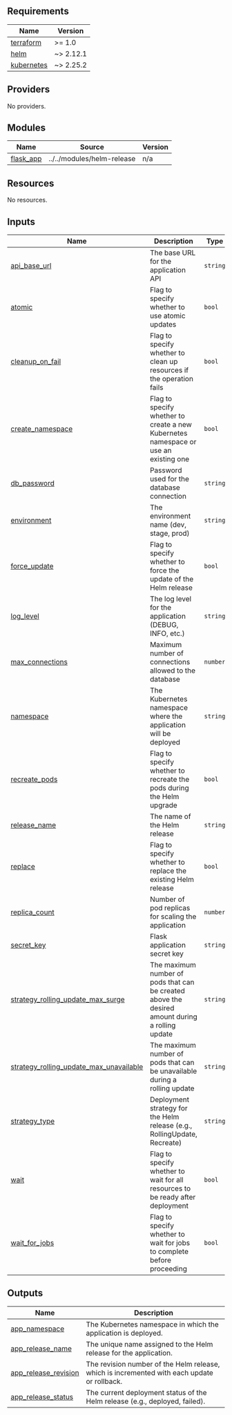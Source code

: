 <!-- BEGIN_TF_DOCS -->
## Requirements

| Name | Version |
|------|---------|
| <a name="requirement_terraform"></a> [terraform](#requirement\_terraform) | >= 1.0 |
| <a name="requirement_helm"></a> [helm](#requirement\_helm) | ~> 2.12.1 |
| <a name="requirement_kubernetes"></a> [kubernetes](#requirement\_kubernetes) | ~> 2.25.2 |

## Providers

No providers.

## Modules

| Name | Source | Version |
|------|--------|---------|
| <a name="module_flask_app"></a> [flask\_app](#module\_flask\_app) | ../../modules/helm-release | n/a |

## Resources

No resources.

## Inputs

| Name | Description | Type | Default | Required |
|------|-------------|------|---------|:--------:|
| <a name="input_api_base_url"></a> [api\_base\_url](#input\_api\_base\_url) | The base URL for the application API | `string` | `"http://dev.flask-app.internal"` | no |
| <a name="input_atomic"></a> [atomic](#input\_atomic) | Flag to specify whether to use atomic updates | `bool` | `false` | no |
| <a name="input_cleanup_on_fail"></a> [cleanup\_on\_fail](#input\_cleanup\_on\_fail) | Flag to specify whether to clean up resources if the operation fails | `bool` | `true` | no |
| <a name="input_create_namespace"></a> [create\_namespace](#input\_create\_namespace) | Flag to specify whether to create a new Kubernetes namespace or use an existing one | `bool` | `true` | no |
| <a name="input_db_password"></a> [db\_password](#input\_db\_password) | Password used for the database connection | `string` | n/a | yes |
| <a name="input_environment"></a> [environment](#input\_environment) | The environment name (dev, stage, prod) | `string` | `"dev"` | no |
| <a name="input_force_update"></a> [force\_update](#input\_force\_update) | Flag to specify whether to force the update of the Helm release | `bool` | `false` | no |
| <a name="input_log_level"></a> [log\_level](#input\_log\_level) | The log level for the application (DEBUG, INFO, etc.) | `string` | `"DEBUG"` | no |
| <a name="input_max_connections"></a> [max\_connections](#input\_max\_connections) | Maximum number of connections allowed to the database | `number` | `100` | no |
| <a name="input_namespace"></a> [namespace](#input\_namespace) | The Kubernetes namespace where the application will be deployed | `string` | `"dev"` | no |
| <a name="input_recreate_pods"></a> [recreate\_pods](#input\_recreate\_pods) | Flag to specify whether to recreate the pods during the Helm upgrade | `bool` | `false` | no |
| <a name="input_release_name"></a> [release\_name](#input\_release\_name) | The name of the Helm release | `string` | `"flask-app-release"` | no |
| <a name="input_replace"></a> [replace](#input\_replace) | Flag to specify whether to replace the existing Helm release | `bool` | `false` | no |
| <a name="input_replica_count"></a> [replica\_count](#input\_replica\_count) | Number of pod replicas for scaling the application | `number` | `1` | no |
| <a name="input_secret_key"></a> [secret\_key](#input\_secret\_key) | Flask application secret key | `string` | n/a | yes |
| <a name="input_strategy_rolling_update_max_surge"></a> [strategy\_rolling\_update\_max\_surge](#input\_strategy\_rolling\_update\_max\_surge) | The maximum number of pods that can be created above the desired amount during a rolling update | `string` | `"25%"` | no |
| <a name="input_strategy_rolling_update_max_unavailable"></a> [strategy\_rolling\_update\_max\_unavailable](#input\_strategy\_rolling\_update\_max\_unavailable) | The maximum number of pods that can be unavailable during a rolling update | `string` | `"25%"` | no |
| <a name="input_strategy_type"></a> [strategy\_type](#input\_strategy\_type) | Deployment strategy for the Helm release (e.g., RollingUpdate, Recreate) | `string` | `"RollingUpdate"` | no |
| <a name="input_wait"></a> [wait](#input\_wait) | Flag to specify whether to wait for all resources to be ready after deployment | `bool` | `false` | no |
| <a name="input_wait_for_jobs"></a> [wait\_for\_jobs](#input\_wait\_for\_jobs) | Flag to specify whether to wait for jobs to complete before proceeding | `bool` | `false` | no |

## Outputs

| Name | Description |
|------|-------------|
| <a name="output_app_namespace"></a> [app\_namespace](#output\_app\_namespace) | The Kubernetes namespace in which the application is deployed. |
| <a name="output_app_release_name"></a> [app\_release\_name](#output\_app\_release\_name) | The unique name assigned to the Helm release for the application. |
| <a name="output_app_release_revision"></a> [app\_release\_revision](#output\_app\_release\_revision) | The revision number of the Helm release, which is incremented with each update or rollback. |
| <a name="output_app_release_status"></a> [app\_release\_status](#output\_app\_release\_status) | The current deployment status of the Helm release (e.g., deployed, failed). |
<!-- END_TF_DOCS -->